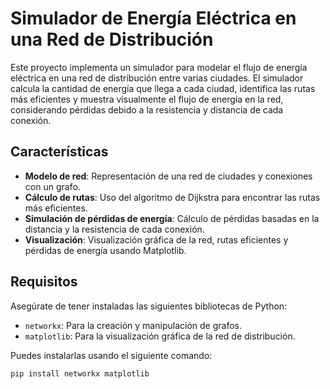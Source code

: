 # Simulador de Energía Eléctrica en una Red de Distribución

Este proyecto implementa un simulador para modelar el flujo de energía eléctrica en una red de distribución entre varias ciudades. El simulador calcula la cantidad de energía que llega a cada ciudad, identifica las rutas más eficientes y muestra visualmente el flujo de energía en la red, considerando pérdidas debido a la resistencia y distancia de cada conexión.

## Características

- **Modelo de red**: Representación de una red de ciudades y conexiones con un grafo.
- **Cálculo de rutas**: Uso del algoritmo de Dijkstra para encontrar las rutas más eficientes.
- **Simulación de pérdidas de energía**: Cálculo de pérdidas basadas en la distancia y la resistencia de cada conexión.
- **Visualización**: Visualización gráfica de la red, rutas eficientes y pérdidas de energía usando Matplotlib.

## Requisitos

Asegúrate de tener instaladas las siguientes bibliotecas de Python:

- `networkx`: Para la creación y manipulación de grafos.
- `matplotlib`: Para la visualización gráfica de la red de distribución.

Puedes instalarlas usando el siguiente comando:

```bash
pip install networkx matplotlib
